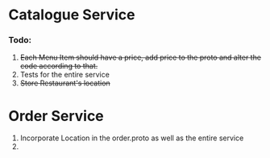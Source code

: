 # Catalogue Service
### Todo:
1. ~~Each Menu Item should have a price, add price to the proto and alter the code according to that.~~
2. Tests for the entire service
3. ~~Store Restaurant's location~~


# Order Service
1. Incorporate Location in the order.proto as well as the entire service
2. 